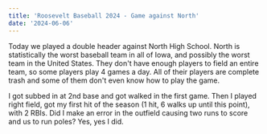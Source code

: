 ```yaml
---
title: 'Roosevelt Baseball 2024 - Game against North'
date: '2024-06-06'
---
```


Today we played a double header against North High School. North is statistically the worst baseball team in all of Iowa, and possibly the worst team in the United States. They don't have enough players to field an entire team, so some players play 4 games a day. All of their players are complete trash and some of them don't even know how to play the game.

I got subbed in at 2nd base and got walked in the first game. Then I played right field, got my first hit of the season (1 hit, 6 walks up until this point), with 2 RBIs. Did I make an error in the outfield causing two runs to score and us to run poles? Yes, yes I did.